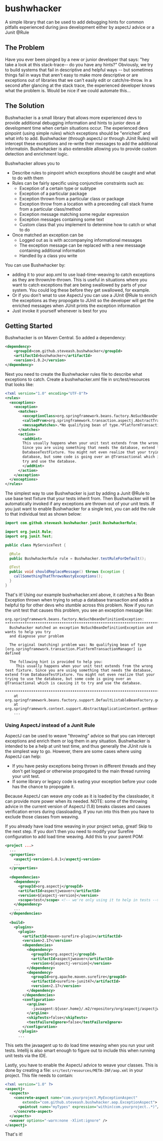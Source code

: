 bushwhacker
===========

A simple library that can be used to add debugging hints for common pitfalls experienced during java development either by aspectJ advice or a Junit @Rule

## The Problem
Have you ever been pinged by a new or junior developer that says: "hey take a look at this stack-trace-- do you have any hints?"  Obviously, we try to build systems that fail in descriptive and helpful ways -- but sometimes things fail in ways that aren't easy to make more descriptive or are exceptions out of libraries that we can't easily edit or catch/re-throw.  In a second after glancing at the stack trace, the experienced developer knows what the problem is.  Would be nice if we could automate this...

## The Solution
Bushwhacker is a small library that allows more experienced devs to provide additional debugging information and hints to junior devs at development time when certain situations occur.  The experienced devs pinpoint (using simple rules) which exceptions should be "enriched" and what info to add.  Bushwhacker (through aspectJ or through JUnit Rules) will intercept these exceptions and re-write their messages to add the additional informatoin.  Bushwhacker is also extensible allowing you to provide custom detection and enrichment logic.  

Bushwhacker allows you to
* Describe rules to pinpoint which exceptions should be caught and what to do with them
* Rules can be fairly specific using conjunctive constraints such as:
  * Exception of a certain type or subtype
  * Exception of a particular package
  * Exception thrown from a particular class or package
  * Exception throw from a location with a preceeding call stack frame from a particular class/method
  * Exception message matching some regular expression
  * Exception messages containing some text
  * Custom class that you implement to determine how to catch or what to do
* Once matched an exception can be
  * Logged out as is with accompanying informational messages
  * The exception message can be replaced with a new messaage containing additional information
  * Handled by a class you write

You can use Bushwhacker by:
* adding it to your aop.xml to use load-time-weaving to catch exceptions as they are thrown/re-thrown.  This is useful in situations where you want to catch exceptions that are being swallowed by parts of your system.  You could log these before they get swallowed, for example.
* Or if you don't wnat to use AspectJ you can use a JUnit @Rule to enrich the exceptions as they propogate to JUnit so the developer will get the enriched messages when JUnit prints the exception information
* Just invoke it yourself whenever is best for you

## Getting Started
Bushwhacker is on Maven Central.  So added a dependency:

```xml
<dependency>
    <groupId>com.github.steveash.bushwhacker</groupId>
    <artifactId>bushwhacker</artifactId>
    <version>1.0.2</version>
</dependency>
```

Next you need to create the Bushwhacker rules file to describe what exceptions to catch. Create
a bushwhacker.xml file in src/test/resources that looks like:

```xml
<?xml version="1.0" encoding="UTF-8"?>
<rules>
  <exceptions>
    <exception>
      <matches>
        <exceptionClass>org.springframework.beans.factory.NoSuchBeanDefinitionException</exceptionClass>
        <calledFrom>org.springframework.transaction.aspectj.AbstractTransactionAspect*</calledFrom>
        <messageMatches>.*No qualifying bean of type.*PlatformTransactionManager.*</messageMatches>
      </matches>
      <action>
        <addHint>
        This usually happens when your unit test extends from the wrong test fixture. 
        Since you are using something that needs the database, extend from 
        DatabaseTestFixture. You might not even realize that your trying to use the 
        database, but some code is going over an @Transactional which is causing it to 
        try and use the database.
        </addHint>
      </action>
    </exception>
  </exceptions>
</rules>
```

The simplest way to use Bushwhacker is just by adding a Junit @Rule to use base test fixture that your tests inherit from.  Then Bushwhacker will be automatically invoked if any exceptions are thrown out of your unit tests.  If you just want to enable Bushwhacker for a single test, you can add the rule to that individual test as shown below:

```java
import com.github.steveash.bushwhacker.junit.BushwhackerRule;

import org.junit.Rule;
import org.junit.Test;

public class MyServiceTest {

  @Rule
  public BushwhackerRule rule = Bushwhacker.testRuleForDefault();

  @Test
  public void shouldReplaceMessage() throws Exception {
    callSomethingThatThrowsNastyExceptions();
  }
}
```

That's it!  Using our example bushwhacker.xml above, it catches a No Bean Exception thrown when trying to
setup a database transaction and adds a helpful tip for other devs who stumble across this 
problem.  Now if you run the unit test that causes this problem, you see an exception message like:

```
org.springframework.beans.factory.NoSuchBeanDefinitionException: 
***************************************************************************
  Bushwhacker matched an exception NoSuchBeanDefinitionException and wants to help you try
  and diagnose your problem

  The original (matching) problem was: No qualifying bean of type [org.springframework.transaction.PlatformTransactionManager] is defined

  The following hint is provided to help you:
     This usually happens when your unit test extends from the wrong test fixture. Since you are using something that needs the database, extend from DatabaseTestFixture. You might not even realize that your trying to use the database, but some code is going over an @Transactional which is causing it to try and use the database. 

***************************************************************************
	at org.springframework.beans.factory.support.DefaultListableBeanFactory.getBean(DefaultListableBeanFactory.java:319)
	at org.springframework.context.support.AbstractApplicationContext.getBean(AbstractApplicationContext.java:985)
	...
```

### Using AspectJ instead of a Junit Rule
AspectJ can be used to weave "throwing" advice so that you can intercept exceptions and enrich them or log them in any situation.  Bushwhacker is intended to be a help at unit test time, and thus generally the JUnit rule is the simplest way to go.  However, there are some cases where using AspectJ can help:
* If you have pesky exceptions being thrown in different threads and they don't get logged or otherwise propogated to the main thread running your unit test.
* If some library or legacy code is eating your exception before your code has the chance to propogate it.

Because AspectJ can weave _any_ code as it is loaded by the classloader, it can provide more power when its needed.  NOTE: some of the throwing advice in the current version of AspectJ (1.8) breaks classes and causes verification errors during classloading.  If you run into this then you have to exclude those classes from weaving.

If you already have load time weaving in your project setup, great! Skip to the next step.  If you
don't then you need to modify your Surefire configuration to add load time weaving.  Add this to 
your parent POM:

```xml
<project ...>
  ...
  <properties>
    <aspectj-version>1.8.1</aspectj-version>
    ...
  </properties>
  
  <dependencies>
    <dependency>
      <groupId>org.aspectj</groupId>
      <artifactId>aspectjweaver</artifactId>
      <version>${aspectj-version}</version>
      <scope>test</scope> <!-- we're only using it to help in tests -->
    </dependency>
    ...
  </dependencies>
  
  <build>
    <plugins>
      <plugin>
        <artifactId>maven-surefire-plugin</artifactId>
        <version>2.17</version>
        <dependencies>
          <dependency>
            <groupId>org.aspectj</groupId>
            <artifactId>aspectjweaver</artifactId>
            <version>${aspectj-version}</version>
          </dependency>
          <dependency>
            <groupId>org.apache.maven.surefire</groupId>
            <artifactId>surefire-junit47</artifactId>
            <version>2.17</version>
          </dependency>
        </dependencies>
        <configuration>
          <argLine>
            -javaagent:${user.home}/.m2/repository/org/aspectj/aspectjweaver/${aspectj-version}/aspectjweaver-${aspectj-version}.jar
          </argLine>
          <skipTests>false</skipTests>
          <testFailureIgnore>false</testFailureIgnore>
        </configuration>
      </plugin>
      ...
```

This sets the javaagent up to do load time weaving when you run your unit tests.  Intellij is also 
smart enough to figure out to include this when running unit tests via the IDE.

Lastly, you have to enable the AspectJ advice to weave your classes.  This is done by creating
a file: `src/test/resources/META-INF/aop.xml` in your project.  This file needs to contain:

```xml
<?xml version="1.0" ?>
<aspectj>
  <aspects>
    <concrete-aspect name="com.yourproject.MyExceptionAspect"
        extends="com.github.steveash.bushwhacker.aop.ExceptionAspect">
      <pointcut name="myTypes" expression="within(com.yourproject..*)"/>
    </concrete-aspect>
  </aspects>
  <weaver options="-warn:none -Xlint:ignore" />
</aspectj>
```

That's it!  
